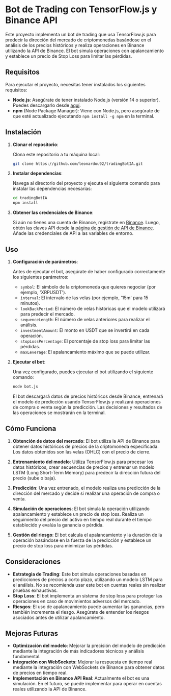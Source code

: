 
# Bot de Trading con TensorFlow.js y Binance API

Este proyecto implementa un bot de trading que usa TensorFlow.js para predecir la dirección del mercado de criptomonedas basándose en el análisis de los precios históricos y realiza operaciones en Binance utilizando la API de Binance. El bot simula operaciones con apalancamiento y establece un precio de Stop Loss para limitar las pérdidas.

## Requisitos

Para ejecutar el proyecto, necesitas tener instalados los siguientes requisitos:

- **Node.js**: Asegúrate de tener instalado Node.js (versión 14 o superior). Puedes descargarlo desde [aquí](https://nodejs.org/).
- **npm** (Node Package Manager): Viene con Node.js, pero asegúrate de que esté actualizado ejecutando `npm install -g npm` en la terminal.

## Instalación

1. **Clonar el repositorio**:

   Clona este repositorio a tu máquina local:

   ```bash
   git clone https://github.com/leonardou92/tradingBotIA.git
   ```

2. **Instalar dependencias**:

   Navega al directorio del proyecto y ejecuta el siguiente comando para instalar las dependencias necesarias:

   ```bash
   cd tradingBotIA
   npm install
   ```

3. **Obtener las credenciales de Binance**:

   Si aún no tienes una cuenta de Binance, regístrate en [Binance](https://www.binance.com/). Luego, obtén las claves API desde la [página de gestión de API de Binance](https://www.binance.com/en/my/settings/api-management). Añade las credenciales de API a las variables de entorno.

## Uso

1. **Configuración de parámetros**:

   Antes de ejecutar el bot, asegúrate de haber configurado correctamente los siguientes parámetros:

   - `symbol`: El símbolo de la criptomoneda que quieres negociar (por ejemplo, 'XRPUSDT').
   - `interval`: El intervalo de las velas (por ejemplo, '15m' para 15 minutos).
   - `lookBackPeriod`: El número de velas históricas que el modelo utilizará para predecir el mercado.
   - `sequenceLength`: El número de velas anteriores para realizar el análisis.
   - `investmentAmount`: El monto en USDT que se invertirá en cada operación.
   - `stopLossPercentage`: El porcentaje de stop loss para limitar las pérdidas.
   - `maxLeverage`: El apalancamiento máximo que se puede utilizar.

2. **Ejecutar el bot**:

   Una vez configurado, puedes ejecutar el bot utilizando el siguiente comando:

   ```bash
   node bot.js
   ```

   El bot descargará datos de precios históricos desde Binance, entrenará el modelo de predicción usando TensorFlow.js y realizará operaciones de compra o venta según la predicción. Las decisiones y resultados de las operaciones se mostrarán en la terminal.

## Cómo Funciona

1. **Obtención de datos del mercado**: El bot utiliza la API de Binance para obtener datos históricos de precios de la criptomoneda especificada. Los datos obtenidos son las velas (OHLC) con el precio de cierre.

2. **Entrenamiento del modelo**: Utiliza TensorFlow.js para procesar los datos históricos, crear secuencias de precios y entrenar un modelo LSTM (Long Short-Term Memory) para predecir la dirección futura del precio (sube o baja).

3. **Predicción**: Una vez entrenado, el modelo realiza una predicción de la dirección del mercado y decide si realizar una operación de compra o venta.

4. **Simulación de operaciones**: El bot simula la operación utilizando apalancamiento y establece un precio de stop loss. Realiza un seguimiento del precio del activo en tiempo real durante el tiempo establecido y evalúa la ganancia o pérdida.

5. **Gestión del riesgo**: El bot calcula el apalancamiento y la duración de la operación basándose en la fuerza de la predicción y establece un precio de stop loss para minimizar las pérdidas.

## Consideraciones

- **Estrategia de Trading**: Este bot simula operaciones basadas en predicciones de precios a corto plazo, utilizando un modelo LSTM para el análisis. No se recomienda usar este bot en cuentas reales sin realizar pruebas exhaustivas.
- **Stop Loss**: El bot implementa un sistema de stop loss para proteger las operaciones en caso de movimientos adversos del mercado.
- **Riesgos**: El uso de apalancamiento puede aumentar las ganancias, pero también incrementa el riesgo. Asegúrate de entender los riesgos asociados antes de utilizar apalancamiento.

## Mejoras Futuras

- **Optimización del modelo**: Mejorar la precisión del modelo de predicción mediante la integración de más indicadores técnicos y análisis fundamental.
- **Integración con WebSockets**: Mejorar la respuesta en tiempo real mediante la integración con WebSockets de Binance para obtener datos de precios en tiempo real.
- **Implementación en Binance API Real**: Actualmente el bot es una simulación. En el futuro, se puede implementar para operar en cuentas reales utilizando la API de Binance.
